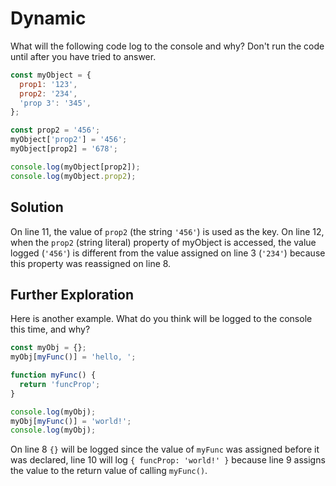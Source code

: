 # Dynamic
What will the following code log to the console and why? Don't run the code until after you have tried to answer.
```js
const myObject = {
  prop1: '123',
  prop2: '234',
  'prop 3': '345',
};

const prop2 = '456';
myObject['prop2'] = '456';
myObject[prop2] = '678';

console.log(myObject[prop2]);
console.log(myObject.prop2);
```

## Solution
On line 11, the value of `prop2` (the string `'456'`) is used as the key.
On line 12, when the `prop2` (string literal) property of myObject is accessed, the value logged (`'456'`) is different from the value assigned on line 3 (`'234'`) because this property was reassigned on line 8.

## Further Exploration
Here is another example. What do you think will be logged to the console this time, and why?
```js
const myObj = {};
myObj[myFunc()] = 'hello, ';

function myFunc() {
  return 'funcProp';
}

console.log(myObj);
myObj[myFunc()] = 'world!';
console.log(myObj);
```
On line 8 `{}` will be logged since the value of `myFunc` was assigned before it was declared, line 10 will log `{ funcProp: 'world!' }` because line 9 assigns the value to the return value of calling `myFunc()`.